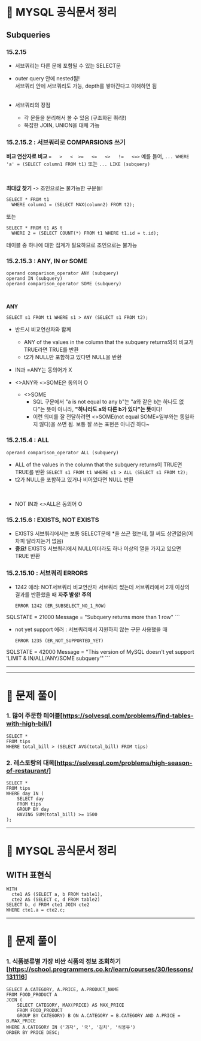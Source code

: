 # 📖 MYSQL 공식문서 정리
## Subqueries
### 15.2.15
- 서브쿼리는 다른 문에 포함될 수 있는 SELECT문 
- outer query 안에 nested됨! <br/>
  서브쿼리 안에 서브쿼리도 가능, depth를 쌓아간다고 이해하면 됨<br/>
  <br/>

- 서브쿼리의 장점
    - 각 문들을 분리해서 볼 수 있음 (구조화된 쿼리!)
    - 복잡한 JOIN, UNION을 대체 가능
    

### 15.2.15.2 : 서브쿼리로 COMPARSIONS 쓰기
**비교 연산자로 비교**
```=   >   <  >=   <=   <>   !=   <=>```
예를 들어,
```... WHERE 'a' = (SELECT column1 FROM t1)```
또는
```... LIKE (subquery)```

<br/>

**최대값 찾기** -> 조인으로는 불가능한 구문들!
```
SELECT * FROM t1
  WHERE column1 = (SELECT MAX(column2) FROM t2);
```
또는
```
SELECT * FROM t1 AS t
  WHERE 2 = (SELECT COUNT(*) FROM t1 WHERE t1.id = t.id);
```
테이블 중 하나에 대한 집계가 필요하므로 조인으로는 불가능


### 15.2.15.3 : ANY, IN or SOME
```
operand comparison_operator ANY (subquery)
operand IN (subquery)
operand comparison_operator SOME (subquery)
```
<br/>

**ANY**
```
SELECT s1 FROM t1 WHERE s1 > ANY (SELECT s1 FROM t2);
```
- 반드시 비교연산자와 함께
    - ANY of the values in the column that the subquery returns와의 비교가 TRUE라면 TRUE를 반환
    - t2가 NULL만 포함하고 있다면 NULL을 반환

- IN과 =ANY는 동의어가 X
- <>ANY와 <>SOME은 동의어 O
    - <>SOME
        - SQL 구문에서 "a is not equal to any b"는 "a와 같은 b는 하나도 없다"는 뜻이 아니라, **"하나라도 a와 다른 b가 있다"는 뜻**이다!
        - 이런 의미를 잘 전달하려면 <>SOME(not equal SOME=일부와는 동일하지 않다)을 쓰면 됨. 보통 잘 쓰는 표현은 아니긴 하다~



### 15.2.15.4 : ALL
```operand comparison_operator ALL (subquery)```
- ALL of the values in the column that the subquery returns이 TRUE면 TRUE를 반환
```SELECT s1 FROM t1 WHERE s1 > ALL (SELECT s1 FROM t2);```
- t2가 NULL을 포함하고 있거나 비어있다면 NULL 반환
<BR/>

- NOT IN과 <>ALL은 동의어 O



### 15.2.15.6 : EXISTS, NOT EXISTS
- EXISTS 서브쿼리에서는 보통 SELECT문에 *을 쓰곤 했는데, 뭘 써도 상관없음(어차피 달라지는거 없음)
- **중요!** EXISTS 서브쿼리에서 NULL이더라도 하나 이상의 열을 가지고 있으면 TRUE 반환 



### 15.2.15.10 : 서브쿼리 ERRORS
- 1242 에러: NOT서브쿼리 비교연산자 서브쿼리 썼는데 서브쿼리에서 2개 이상의 결과를 반환했을 때 **자주 발생! 주의**
    ```
    ERROR 1242 (ER_SUBSELECT_NO_1_ROW)
SQLSTATE = 21000
Message = "Subquery returns more than 1 row"
    ```


- not yet support 에러 : 서브쿼리에서 지원하지 않는 구문 사용했을 때
    ```
    ERROR 1235 (ER_NOT_SUPPORTED_YET)
SQLSTATE = 42000
Message = "This version of MySQL doesn't yet support
'LIMIT & IN/ALL/ANY/SOME subquery'"
    ```


----------
----------
# 📝 문제 풀이
### 1. 많이 주문한 테이블[https://solvesql.com/problems/find-tables-with-high-bill/]
```
SELECT *
FROM tips
WHERE total_bill > (SELECT AVG(total_bill) FROM tips)
```

### 2. 레스토랑의 대목[https://solvesql.com/problems/high-season-of-restaurant/]
```
SELECT *
FROM tips
WHERE day IN (
    SELECT day
    FROM tips
    GROUP BY day
    HAVING SUM(total_bill) >= 1500
);
```


----------
# 📖 MYSQL 공식문서 정리
## WITH 표현식
```
WITH
  cte1 AS (SELECT a, b FROM table1),
  cte2 AS (SELECT c, d FROM table2)
SELECT b, d FROM cte1 JOIN cte2
WHERE cte1.a = cte2.c;
```

----------
# 📝 문제 풀이
### 1. 식품분류별 가장 비싼 식품의 정보 조회하기[https://school.programmers.co.kr/learn/courses/30/lessons/131116]
```
SELECT A.CATEGORY, A.PRICE, A.PRODUCT_NAME
FROM FOOD_PRODUCT A
JOIN (
    SELECT CATEGORY, MAX(PRICE) AS MAX_PRICE
    FROM FOOD_PRODUCT 
    GROUP BY CATEGORY) B ON A.CATEGORY = B.CATEGORY AND A.PRICE = B.MAX_PRICE
WHERE A.CATEGORY IN ('과자', '국', '김치', '식용유')
ORDER BY PRICE DESC;
```

